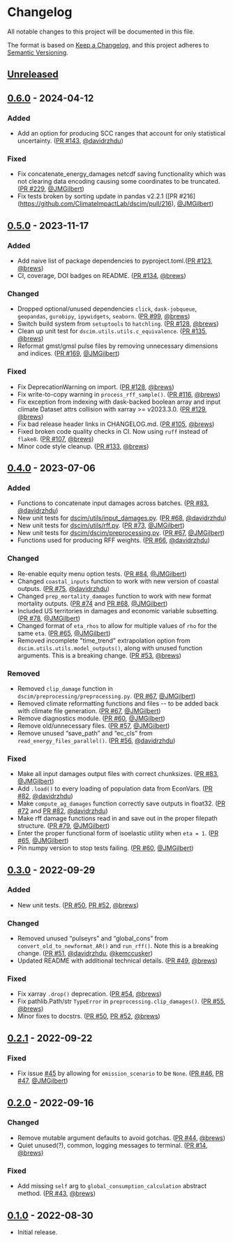 # Changelog
All notable changes to this project will be documented in this file.

The format is based on [Keep a Changelog](https://keepachangelog.com/en/1.1.0/),
and this project adheres to [Semantic Versioning](https://semver.org/spec/v2.0.0.html).

## [Unreleased]

## [0.6.0] - 2024-04-12

### Added

- Add an option for producing SCC ranges that account for only statistical uncertainty. ([PR #143](https://github.com/ClimateImpactLab/dscim/pull/143), [@davidrzhdu](https://github.com/davidrzhdu))

### Fixed

- Fix concatenate_energy_damages netcdf saving functionality which was not clearing data encoding causing some coordinates to be truncated. ([PR #229](https://github.com/ClimateImpactLab/dscim/pull/229), [@JMGilbert](https://github.com/JMGilbert))
- Fix tests broken by sorting update in pandas v2.2.1 ([PR #216] (https://github.com/ClimateImpactLab/dscim/pull/216), [@JMGilbert](https://github.com/JMGilbert))

## [0.5.0] - 2023-11-17

### Added

- Add naive list of package dependencies to pyproject.toml.([PR #123](https://github.com/ClimateImpactLab/dscim/pull/123), [@brews](https://github.com/brews))
- CI, coverage, DOI badges on README. ([PR #134](https://github.com/ClimateImpactLab/dscim/pull/134), [@brews](https://github.com/brews))

### Changed

- Dropped optional/unused dependencies `click`, `dask-jobqueue`, `geopandas`, `gurobipy`, `ipywidgets`, `seaborn`. ([PR #99](https://github.com/ClimateImpactLab/dscim/pull/99), [@brews](https://github.com/brews))
- Switch build system from `setuptools` to `hatchling`. ([PR #128](https://github.com/ClimateImpactLab/dscim/pull/128), [@brews](https://github.com/brews))
- Clean up unit test for `dscim.utils.utils.c_equivalence`. ([PR #135](https://github.com/ClimateImpactLab/dscim/pull/135), [@brews](https://github.com/brews))
- Reformat gmst/gmsl pulse files by removing unnecessary dimensions and indices. ([PR #169](https://github.com/ClimateImpactLab/dscim/pull/169), [@JMGilbert](https://github.com/JMGilbert))

### Fixed

- Fix DeprecationWarning on import. ([PR #128](https://github.com/ClimateImpactLab/dscim/pull/128), [@brews](https://github.com/brews))
- Fix write-to-copy warning in `process_rff_sample()`. ([PR #116](https://github.com/ClimateImpactLab/dscim/pull/116), [@brews](https://github.com/brews))
- Fix exception from indexing with dask-backed boolean array and input climate Dataset attrs collision with xarray >= v2023.3.0. ([PR #129](https://github.com/ClimateImpactLab/dscim/pull/129), [@brews](https://github.com/brews))
- Fix bad release header links in CHANGELOG.md. ([PR #105](https://github.com/ClimateImpactLab/dscim/pull/105), [@brews](https://github.com/brews))
- Fixed broken code quality checks in CI. Now using `ruff` instead of `flake8`. ([PR #107](https://github.com/ClimateImpactLab/dscim/pull/107), [@brews](https://github.com/brews))
- Minor code style cleanup. ([PR #133](https://github.com/ClimateImpactLab/dscim/pull/133), [@brews](https://github.com/brews))

## [0.4.0] - 2023-07-06

### Added

- Functions to concatenate input damages across batches. ([PR #83](https://github.com/ClimateImpactLab/dscim/pull/83), [@davidrzhdu](https://github.com/davidrzhdu))
- New unit tests for [dscim/utils/input_damages.py](https://github.com/ClimateImpactLab/dscim/blob/main/src/dscim/preprocessing/input_damages.py). ([PR #68](https://github.com/ClimateImpactLab/dscim/pull/68), [@davidrzhdu](https://github.com/davidrzhdu))
- New unit tests for [dscim/utils/rff.py](https://github.com/ClimateImpactLab/dscim/blob/main/src/dscim/utils/rff.py). ([PR #73](https://github.com/ClimateImpactLab/dscim/pull/73), [@JMGilbert](https://github.com/JMGilbert))
- New unit tests for [dscim/dscim/preprocessing.py](https://github.com/ClimateImpactLab/dscim/blob/main/src/dscim/preprocessing/preprocessing.py). ([PR #67](https://github.com/ClimateImpactLab/dscim/pull/67), [@JMGilbert](https://github.com/JMGilbert))
- Functions used for producing RFF weights. ([PR #66](https://github.com/ClimateImpactLab/dscim/pull/66), [@davidrzhdu](https://github.com/davidrzhdu))

### Changed

- Re-enable equity menu option tests. ([PR #84](https://github.com/ClimateImpactLab/dscim/pull/84), [@JMGilbert](https://github.com/JMGilbert))
- Changed `coastal_inputs` function to work with new version of coastal outputs. ([PR #75](https://github.com/ClimateImpactLab/dscim/pull/75), [@davidrzhdu](https://github.com/davidrzhdu))
- Changed `prep_mortality_damages` function to work with new format mortality outputs. ([PR #74](https://github.com/ClimateImpactLab/dscim/pull/74) and [PR #68](https://github.com/ClimateImpactLab/dscim/pull/68), [@JMGilbert](https://github.com/JMGilbert))
- Included US territories in damages and economic variable subsetting. ([PR #78](https://github.com/ClimateImpactLab/dscim/pull/78), [@JMGilbert](https://github.com/JMGilbert))
- Changed format of `eta_rhos` to allow for multiple values of `rho` for the same `eta`. ([PR #65](https://github.com/ClimateImpactLab/dscim/pull/65), [@JMGilbert](https://github.com/JMGilbert))
- Removed incomplete "time_trend" extrapolation option from `dscim.utils.utils.model_outputs()`, along with unused function arguments. This is a breaking change. ([PR #53](https://github.com/ClimateImpactLab/dscim/pull/53), [@brews](https://github.com/brews))

### Removed

- Removed `clip_damage` function in `dscim/preprocessing/preprocessing.py`. ([PR #67](https://github.com/ClimateImpactLab/dscim/pull/67), [@JMGilbert](https://github.com/JMGilbert))
- Removed climate reformatting functions and files -- to be added back with climate file generation. ([PR #67](https://github.com/ClimateImpactLab/dscim/pull/67), [@JMGilbert](https://github.com/JMGilbert))
- Remove diagnostics module. ([PR #60](https://github.com/ClimateImpactLab/dscim/pull/60), [@JMGilbert](https://github.com/JMGilbert))
- Remove old/unnecessary files. ([PR #57](https://github.com/ClimateImpactLab/dscim/pull/57), [@JMGilbert](https://github.com/JMGilbert))
- Remove unused “save_path” and “ec_cls” from `read_energy_files_parallel()`. ([PR #56](https://github.com/ClimateImpactLab/dscim/pull/56), [@davidrzhdu](https://github.com/davidrzhdu))

### Fixed

- Make all input damages output files with correct chunksizes. ([PR #83](https://github.com/ClimateImpactLab/dscim/pull/83), [@JMGilbert](https://github.com/JMGilbert))
- Add `.load()` to every loading of population data from EconVars. ([PR #82](https://github.com/ClimateImpactLab/dscim/pull/82), [@davidrzhdu](https://github.com/davidrzhdu))
- Make `compute_ag_damages` function correctly save outputs in float32. ([PR #72](https://github.com/ClimateImpactLab/dscim/pull/72) and [PR #82](https://github.com/ClimateImpactLab/dscim/pull/82), [@davidrzhdu](https://github.com/davidrzhdu))
- Make rff damage functions read in and save out in the proper filepath structure. ([PR #79](https://github.com/ClimateImpactLab/dscim/pull/79), [@JMGilbert](https://github.com/JMGilbert))
- Enter the proper functional form of isoelastic utility when `eta = 1`. ([PR #65](https://github.com/ClimateImpactLab/dscim/pull/65), [@JMGilbert](https://github.com/JMGilbert))
- Pin numpy version to stop tests failing. ([PR #60](https://github.com/ClimateImpactLab/dscim/pull/60), [@JMGilbert](https://github.com/JMGilbert))


## [0.3.0] - 2022-09-29

### Added

- New unit tests. ([PR #50](https://github.com/ClimateImpactLab/dscim/pull/50), [PR #52](https://github.com/ClimateImpactLab/dscim/pull/52), [@brews](https://github.com/brews))

### Changed

- Removed unused “pulseyrs” and “global_cons” from `convert_old_to_newformat_AR()` and `run_rff()`. Note this is a breaking change. ([PR #51](https://github.com/ClimateImpactLab/dscim/pull/51), [@davidrzhdu](https://github.com/davidrzhdu), [@kemccusker](https://github.com/kemccusker))
- Updated README with additional technical details. ([PR #49](https://github.com/ClimateImpactLab/dscim/pull/49), [@brews](https://github.com/brews))

### Fixed

- Fix xarray `.drop()` deprecation. ([PR #54](https://github.com/ClimateImpactLab/dscim/pull/54), [@brews](https://github.com/brews))
- Fix pathlib.Path/str `TypeError` in `preprocessing.clip_damages()`. ([PR #55](https://github.com/ClimateImpactLab/dscim/pull/55), [@brews](https://github.com/brews))
- Minor fixes to docstrs. ([PR #50](https://github.com/ClimateImpactLab/dscim/pull/50), [PR #52](https://github.com/ClimateImpactLab/dscim/pull/52), [@brews](https://github.com/brews))


## [0.2.1] - 2022-09-22

### Fixed

- Fix issue [#45](https://github.com/ClimateImpactLab/dscim/issues/45) by allowing for `emission_scenario` to be `None`. ([PR #46](https://github.com/ClimateImpactLab/dscim/pull/46), [PR #47](https://github.com/ClimateImpactLab/dscim/pull/47), [@JMGilbert](https://github.com/JMGilbert))

## [0.2.0] - 2022-09-16

### Changed

- Remove mutable argument defaults to avoid gotchas. ([PR #44](https://github.com/ClimateImpactLab/dscim/pull/44), [@brews](https://github.com/brews))
- Quiet unused(?), common, logging messages to terminal. ([PR #14](https://github.com/ClimateImpactLab/dscim/pull/14), [@brews](https://github.com/brews))

### Fixed

- Add missing `self` arg to `global_consumption_calculation` abstract method. ([PR #43](https://github.com/ClimateImpactLab/dscim/pull/43), [@brews](https://github.com/brews))

## [0.1.0] - 2022-08-30

- Initial release.

[unreleased]: https://github.com/climateimpactlab/dscim/compare/v0.6.0...HEAD
[0.6.0]: https://github.com/climateimpactlab/dscim/compare/v0.5.0...v0.6.0
[0.5.0]: https://github.com/climateimpactlab/dscim/compare/v0.4.0...v0.5.0
[0.4.0]: https://github.com/climateimpactlab/dscim/compare/v0.3.0...v0.4.0
[0.3.0]: https://github.com/climateimpactlab/dscim/compare/v0.2.1...v0.3.0
[0.2.1]: https://github.com/climateimpactlab/dscim/compare/v0.2.0...v0.2.1
[0.2.0]: https://github.com/climateimpactlab/dscim/compare/v0.1.0...v0.2.0
[0.1.0]: https://github.com/climateimpactlab/dscim/releases/tag/v0.1.0
